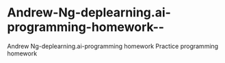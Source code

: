 # Andrew-Ng-deplearning.ai-programming-homework--
Andrew Ng-deplearning.ai-programming homework Practice programming homework
